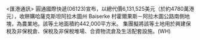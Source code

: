 <匯港通訊>        圓通國際快遞(06123)宣布，以總代價6,131,525美元（於約4780萬港元），收賆購哈薩克斯坦阿拉木圖州 Baiserke 村霍爾果斯－阿拉木圖公路南側地塊，為農業地。該等土地面積約442,000平方米。 集團擬將該等土地用於興建保稅及非保稅倉、保稅及非保稅堆場、合資物流倉及生活配套設施。(WH)